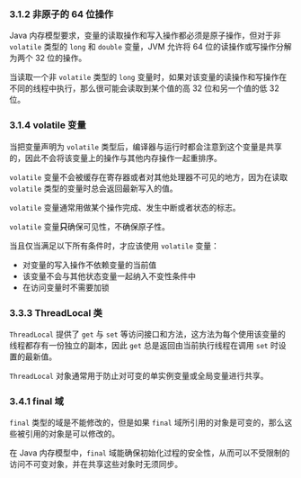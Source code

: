 ### 3.1.2 非原子的 64 位操作

Java 内存模型要求，变量的读取操作和写入操作都必须是原子操作，但对于非 `volatile` 类型的 `long` 和 `double` 变量，JVM 允许将 64 位的读操作或写操作分解为两个 32 位的操作。

当读取一个非 `volatile` 类型的 `long` 变量时，如果对该变量的读操作和写操作在不同的线程中执行，那么很可能会读取到某个值的高 32 位和另一个值的低 32 位。

### 3.1.4 volatile 变量

当把变量声明为 `volatile` 类型后，编译器与运行时都会注意到这个变量是共享的，因此不会将该变量上的操作与其他内存操作一起重排序。

`volatile` 变量不会被缓存在寄存器或者对其他处理器不可见的地方，因为在读取 `volatile` 类型的变量时总会返回最新写入的值。

`volatile` 变量通常用做某个操作完成、发生中断或者状态的标志。

`volatile` 变量**只**确保可见性，不确保原子性。

当且仅当满足以下所有条件时，才应该使用 `volatile` 变量：

- 对变量的写入操作不依赖变量的当前值
- 该变量不会与其他状态变量一起纳入不变性条件中
- 在访问变量时不需要加锁

### 3.3.3 ThreadLocal 类

`ThreadLocal` 提供了 `get` 与 `set` 等访问接口和方法，这方法为每个使用该变量的线程都存有一份独立的副本，因此 `get` 总是返回由当前执行线程在调用 `set` 时设置的最新值。

`ThreadLocal` 对象通常用于防止对可变的单实例变量或全局变量进行共享。

### 3.4.1 final 域

`final` 类型的域是不能修改的，但是如果 `final` 域所引用的对象是可变的，那么这些被引用的对象是可以修改的。

在 Java 内存模型中，`final` 域能确保初始化过程的安全性，从而可以不受限制的访问不可变对象，并在共享这些对象时无须同步。

